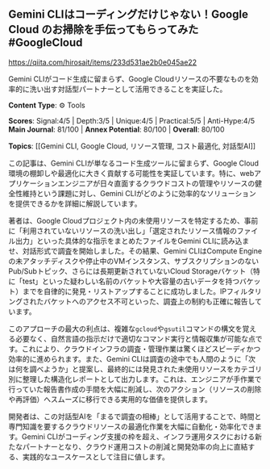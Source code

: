 ## Gemini CLIはコーディングだけじゃない！Google Cloud のお掃除を手伝ってもらってみた #GoogleCloud

https://qiita.com/hirosait/items/233d531ae2b0e045ae22

Gemini CLIがコード生成に留まらず、Google Cloudリソースの不要なものを効率的に洗い出す対話型パートナーとして活用できることを実証した。

**Content Type**: ⚙️ Tools

**Scores**: Signal:4/5 | Depth:3/5 | Unique:4/5 | Practical:5/5 | Anti-Hype:4/5
**Main Journal**: 81/100 | **Annex Potential**: 80/100 | **Overall**: 80/100

**Topics**: [[Gemini CLI, Google Cloud, リソース管理, コスト最適化, 対話型AI]]

この記事は、Gemini CLIが単なるコード生成ツールに留まらず、Google Cloud環境の棚卸しや最適化に大きく貢献する可能性を実証しています。特に、webアプリケーションエンジニアが日々直面するクラウドコストの管理やリソースの健全性維持という課題に対し、Gemini CLIがどのように効率的なソリューションを提供できるかを詳細に解説しています。

著者は、Google Cloudプロジェクト内の未使用リソースを特定するため、事前に「利用されていないリソースの洗い出し」「選定されたリソース情報のファイル出力」といった具体的な指示をまとめたファイルをGemini CLIに読み込ませ、対話形式で調査を開始しました。その結果、Gemini CLIはCompute Engineの未アタッチディスクや停止中のVMインスタンス、サブスクリプションのないPub/Subトピック、さらには長期更新されていないCloud Storageバケット（特に「test」といった疑わしい名前のバケットや大容量の古いデータを持つバケット）までを自律的に発見・リストアップすることに成功しました。IPフィルタリングされたバケットへのアクセス不可といった、調査上の制約も正確に報告しています。

このアプローチの最大の利点は、複雑な`gcloud`や`gsutil`コマンドの構文を覚える必要なく、自然言語の指示だけで適切なコマンド実行と情報収集が可能な点です。これにより、クラウドインフラの調査・管理作業は驚くほどスピーディかつ効率的に進められます。また、Gemini CLIは調査の途中でも人間のように「次は何を調べようか」と提案し、最終的には発見された未使用リソースをカテゴリ別に整理した構造化レポートとして出力します。これは、エンジニアが手作業で行っていた報告書作成の手間を大幅に削減し、次のアクション（リソースの削除や再評価）へスムーズに移行できる実用的な価値を提供します。

開発者は、この対話型AIを「まるで調査の相棒」として活用することで、時間と専門知識を要するクラウドリソースの最適化作業を大幅に自動化・効率化できます。Gemini CLIがコーディング支援の枠を超え、インフラ運用タスクにおける新たなパートナーとなり、クラウド運用コストの削減と開発効率の向上に直結する、実践的なユースケースとして注目に値します。